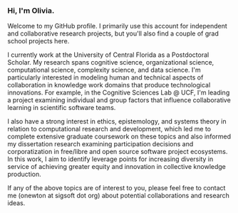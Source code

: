 ### Hi, I'm Olivia. 

Welcome to my GitHub profile. I primarily use this account for independent and collaborative research projects, but you'll also find a couple of grad school projects here. 

I currently work at the University of Central Florida as a Postdoctoral Scholar. My research spans cognitive science, organizational science, computational science, complexity science, and data science. I'm particularly interested in modeling human and technical aspects of collaboration in knowledge work domains that produce technological innovations. For example, in the Cognitive Sciences Lab @ UCF, I'm leading a project examining individual and group factors that influence collaborative learning in scientific software teams. 

I also have a strong interest in ethics, epistemology, and systems theory in relation to computational research and development, which led me to complete extensive graduate coursework on these topics and also informed my dissertation research examining participation decisions and corporatization in free/libre and open source software project ecosystems. In this work, I aim to identify leverage points for increasing diversity in service of achieving greater equity and innovation in collective knowledge production. 

If any of the above topics are of interest to you, please feel free to contact me (onewton at sigsoft dot org) about potential collaborations and research ideas.

<!--
**small0live/small0live** is a ✨ _special_ ✨ repository because its `README.md` (this file) appears on your GitHub profile.

Here are some ideas to get you started:

- 🔭 I’m currently working on ...
- 🌱 I’m currently learning ...
- 👯 I’m looking to collaborate on ...
- 🤔 I’m looking for help with ...
- 💬 Ask me about ...
- 📫 How to reach me: ...
- 😄 Pronouns: ...
- ⚡ Fun fact: ...
-->
